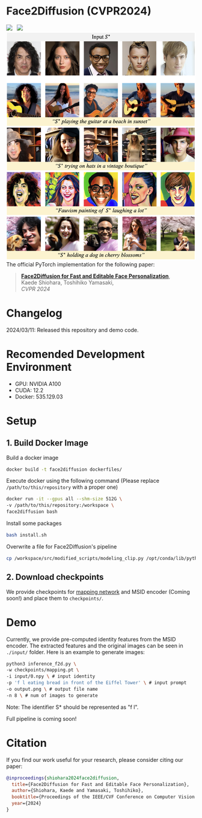 # Face2Diffusion (CVPR2024)
<a href='https://arxiv.org/abs/2403.05094'><img src='https://img.shields.io/badge/ArXiv-PDF-red'></a> &nbsp; 
<a href='https://mapooon.github.io/Face2DiffusionPage'><img src='https://img.shields.io/badge/Project-Page-Green'></a> &nbsp; 
![Overview](fig/teaser.png)
The official PyTorch implementation for the following paper:
> [**Face2Diffusion for Fast and Editable Face Personalization**](https://arxiv.org/abs/2403.05094),  
> Kaede Shiohara, Toshihiko Yamasaki,   
> *CVPR 2024*

# Changelog
2024/03/11: Released this repository and demo code.

# Recomended Development Environment
* GPU: NVIDIA A100
* CUDA: 12.2
* Docker: 535.129.03


# Setup
## 1. Build Docker Image
Build a docker image
```bash
docker build -t face2diffusion dockerfiles/
```
Execute docker using the following command (Please replace `/path/to/this/repository` with a proper one)
```bash
docker run -it --gpus all --shm-size 512G \
-v /path/to/this/repository:/workspace \
face2diffusion bash
```
Install some packages
```bash
bash install.sh
```
Overwrite a file for Face2Diffusion's pipeline
```bash
cp /workspace/src/modified_scripts/modeling_clip.py /opt/conda/lib/python3.10/site-packages/transformers/models/clip/
```

## 2. Download checkpoints
We provide checkpoints for [mapping network](https://drive.google.com/file/d/1Lf_mwMgme_HVYJCkViGr4TfGOfKw9PhE/view?usp=sharing) and MSID encoder (Coming soon!) and place them to ```checkpoints/```.

# Demo
Currently, we provide pre-computed identity features from the MSID encoder. The extracted features and the original images can be seen in `./input/` folder. Here is an example to generate images:
```bash
python3 inference_f2d.py \
-w checkpoints/mapping.pt \
-i input/0.npy \ # input identity
-p 'f l eating bread in front of the Eiffel Tower' \ # input prompt
-o output.png \ # output file name
-n 8 \ # num of images to generate
```
Note: The identifier S* should be represented as "f l".

Full pipeline is coming soon!

# Citation
If you find our work useful for your research, please consider citing our paper:
```bibtex
@inproceedings{shiohara2024face2diffusion,
  title={Face2Diffusion for Fast and Editable Face Personalization},
  author={Shiohara, Kaede and Yamasaki, Toshihiko},
  booktitle={Proceedings of the IEEE/CVF Conference on Computer Vision and Pattern Recognition (CVPR)},
  year={2024}
}
```